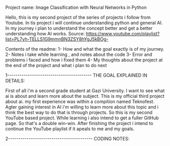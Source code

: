 Project name: Image Classification with Neural Networks in Python

Hello, this is my second project of the series of projects i follow from Youtube. In tis project i will continue understanding python and general AI. In my journey i plan to
understand the concept better and get a better understanding how AI works.
Source: https://www.youtube.com/playlist?list=PL7yh-TELLS1G9mmnBN3ZSY8hYgJ5kBOg-

Contents of the readme: 1- How and what the goal exactly is of my journey. 2- Notes i take while learning , and notes about the code 3- Error and problems i faced and how i fixed them
4- My thoughts about the project at the end of the project and what i plan to do next


1----------------------------------------- THE GOAL EXPLAINED IN DETAILS:

First of all i'm a second grade student at Gazi University. I want to see what ai is about and learn more about the subject. This is my official third project about ai. my first experience was within a compition named Teknofest. Agter gaining interest in AI i'm willing to learn more about this topic and i think the best way to do that is through projects. So this is my second YouTube based project. While learning i also intend to get a fuller GitHub page. So that's a double win-win. After finishing the project i intend to continue the YouTube playlist if it apeals to me and my goals.


2----------------------------------------- CODING NOTES:





